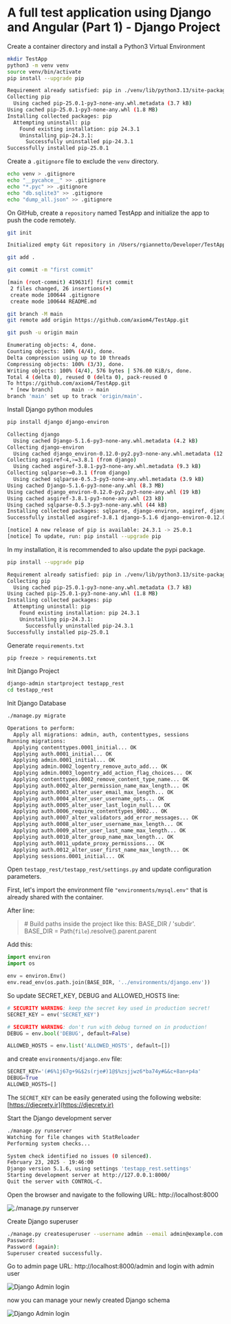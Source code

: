 # A full test application using Django and Angular (Part 1) - Django Project

Create a container directory and install a Python3 Virtual Environment

```bash
mkdir TestApp
python3 -m venv venv
source venv/bin/activate
pip install --upgrade pip

Requirement already satisfied: pip in ./venv/lib/python3.13/site-packages (24.3.1)
Collecting pip
  Using cached pip-25.0.1-py3-none-any.whl.metadata (3.7 kB)
Using cached pip-25.0.1-py3-none-any.whl (1.8 MB)
Installing collected packages: pip
  Attempting uninstall: pip
    Found existing installation: pip 24.3.1
    Uninstalling pip-24.3.1:
      Successfully uninstalled pip-24.3.1
Successfully installed pip-25.0.1
```

Create a `.gitignore` file to exclude the `venv` directory.

```bash
echo venv > .gitignore
echo "__pycahce__" >> .gitignore
echo "*.pyc" >> .gitignore
echo "db.sqlite3" >> .gitignore
echo "dump_all.json" >> .gitignore
```

On GitHub, create a `repository` named TestApp and initialize the app to push the code remotely.

```bash
git init

Initialized empty Git repository in /Users/rgiannetto/Developer/TestApp/.git/
```

```bash
git add .
```

```bash
git commit -m "first commit"

[main (root-commit) 419631f] first commit
 2 files changed, 26 insertions(+)
 create mode 100644 .gitignore
 create mode 100644 README.md
```

```bash
git branch -M main
git remote add origin https://github.com/axiom4/TestApp.git
```

```bash
git push -u origin main

Enumerating objects: 4, done.
Counting objects: 100% (4/4), done.
Delta compression using up to 10 threads
Compressing objects: 100% (3/3), done.
Writing objects: 100% (4/4), 576 bytes | 576.00 KiB/s, done.
Total 4 (delta 0), reused 0 (delta 0), pack-reused 0
To https://github.com/axiom4/TestApp.git
 * [new branch]      main -> main
branch 'main' set up to track 'origin/main'.
```

Install Django python modules

```bash
pip install django django-environ

Collecting django
  Using cached Django-5.1.6-py3-none-any.whl.metadata (4.2 kB)
Collecting django-environ
  Using cached django_environ-0.12.0-py2.py3-none-any.whl.metadata (12 kB)
Collecting asgiref<4,>=3.8.1 (from django)
  Using cached asgiref-3.8.1-py3-none-any.whl.metadata (9.3 kB)
Collecting sqlparse>=0.3.1 (from django)
  Using cached sqlparse-0.5.3-py3-none-any.whl.metadata (3.9 kB)
Using cached Django-5.1.6-py3-none-any.whl (8.3 MB)
Using cached django_environ-0.12.0-py2.py3-none-any.whl (19 kB)
Using cached asgiref-3.8.1-py3-none-any.whl (23 kB)
Using cached sqlparse-0.5.3-py3-none-any.whl (44 kB)
Installing collected packages: sqlparse, django-environ, asgiref, django
Successfully installed asgiref-3.8.1 django-5.1.6 django-environ-0.12.0 sqlparse-0.5.3

[notice] A new release of pip is available: 24.3.1 -> 25.0.1
[notice] To update, run: pip install --upgrade pip
```

In my installation, it is recommended to also update the pypi package.

```bash
pip install --upgrade pip

Requirement already satisfied: pip in ./venv/lib/python3.13/site-packages (24.3.1)
Collecting pip
  Using cached pip-25.0.1-py3-none-any.whl.metadata (3.7 kB)
Using cached pip-25.0.1-py3-none-any.whl (1.8 MB)
Installing collected packages: pip
  Attempting uninstall: pip
    Found existing installation: pip 24.3.1
    Uninstalling pip-24.3.1:
      Successfully uninstalled pip-24.3.1
Successfully installed pip-25.0.1
```

Generate `requirements.txt`

```bash
pip freeze > requirements.txt
```

Init Django Project

```bash
django-admin startproject testapp_rest
cd testapp_rest
```

Init Django Database

```bash
./manage.py migrate

Operations to perform:
  Apply all migrations: admin, auth, contenttypes, sessions
Running migrations:
  Applying contenttypes.0001_initial... OK
  Applying auth.0001_initial... OK
  Applying admin.0001_initial... OK
  Applying admin.0002_logentry_remove_auto_add... OK
  Applying admin.0003_logentry_add_action_flag_choices... OK
  Applying contenttypes.0002_remove_content_type_name... OK
  Applying auth.0002_alter_permission_name_max_length... OK
  Applying auth.0003_alter_user_email_max_length... OK
  Applying auth.0004_alter_user_username_opts... OK
  Applying auth.0005_alter_user_last_login_null... OK
  Applying auth.0006_require_contenttypes_0002... OK
  Applying auth.0007_alter_validators_add_error_messages... OK
  Applying auth.0008_alter_user_username_max_length... OK
  Applying auth.0009_alter_user_last_name_max_length... OK
  Applying auth.0010_alter_group_name_max_length... OK
  Applying auth.0011_update_proxy_permissions... OK
  Applying auth.0012_alter_user_first_name_max_length... OK
  Applying sessions.0001_initial... OK
```

Open `testapp_rest/testapp_rest/settings.py` and update configuration parameters.

First, let's import the environment file `"environments/mysql.env"` that is already shared with the container.

After line:

> \# Build paths inside the project like this: BASE_DIR / 'subdir'.
> BASE_DIR = Path(`file`).resolve().parent.parent

Add this:

```python
import environ
import os

env = environ.Env()
env.read_env(os.path.join(BASE_DIR, '../environments/django.env'))
```

So update SECRET_KEY, DEBUG and ALLOWED_HOSTS line:

```python
# SECURITY WARNING: keep the secret key used in production secret!
SECRET_KEY = env('SECRET_KEY')

# SECURITY WARNING: don't run with debug turned on in production!
DEBUG = env.bool('DEBUG', default=False)

ALLOWED_HOSTS = env.list('ALLOWED_HOSTS', default=[])
```

and create `environments/django.env` file:

```python
SECRET_KEY='(#6%1j67g+9&$2s(rje#)1@$%zsjjwz6*ba74y#&&c+8an+p4a'
DEBUG=True
ALLOWED_HOSTS=[]
```

The `SECRET_KEY` can be easily generated using the following website: [https://djecrety.ir](https://djecrety.ir)

Start the Django development server

```bash
./manage.py runserver
Watching for file changes with StatReloader
Performing system checks...

System check identified no issues (0 silenced).
February 23, 2025 - 19:46:00
Django version 5.1.6, using settings 'testapp_rest.settings'
Starting development server at http://127.0.0.1:8000/
Quit the server with CONTROL-C.
```

Open the browser and navigate to the following URL: http://localhost:8000

![./manage.py runserver](/docs/images/part1_1.png)

Create Django superuser

```bash
./manage.py createsuperuser --username admin --email admin@example.com
Password:
Password (again):
Superuser created successfully.
```

Go to admin page URL: http://localhost:8000/admin and login with admin user

![Django Admin login](/docs/images/part1_2.png)

now you can manage your newly created Django schema

![Django Admin login](/docs/images/part1_3.png)
